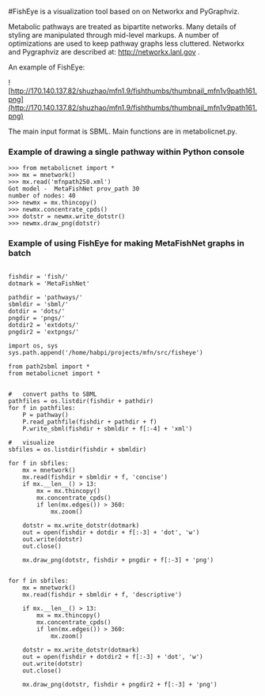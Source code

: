 #FishEye is a visualization tool based on on Networkx and PyGraphviz.

Metabolic pathways are treated as bipartite networks. Many details of styling are
manipulated through mid-level markups. A number of optimizations are used to keep pathway graphs less cluttered. Networkx and Pygraphviz are described at: http://networkx.lanl.gov .


An example of FishEye:

![http://170.140.137.82/shuzhao/mfn1.9/fishthumbs/thumbnail_mfn1v9path161.png](http://170.140.137.82/shuzhao/mfn1.9/fishthumbs/thumbnail_mfn1v9path161.png)

The main input format is SBML. Main functions are in metabolicnet.py.
### Example of drawing a single pathway within Python console ###

```
>>> from metabolicnet import *
>>> mx = mnetwork()
>>> mx.read('mfnpath250.xml')
Got model -  MetaFishNet prov_path 30
number of nodes: 40
>>> newmx = mx.thincopy()
>>> newmx.concentrate_cpds()
>>> dotstr = newmx.write_dotstr()
>>> newmx.draw_png(dotstr)

```


### Example of using FishEye for making MetaFishNet graphs in batch ###

```

fishdir = 'fish/'
dotmark = 'MetaFishNet'

pathdir = 'pathways/'
sbmldir = 'sbml/'
dotdir = 'dots/'
pngdir = 'pngs/'
dotdir2 = 'extdots/'
pngdir2 = 'extpngs/'

import os, sys
sys.path.append('/home/habpi/projects/mfn/src/fisheye')

from path2sbml import *
from metabolicnet import *


#   convert paths to SBML
pathfiles = os.listdir(fishdir + pathdir)
for f in pathfiles:
    P = pathway()
    P.read_pathfile(fishdir + pathdir + f)
    P.write_sbml(fishdir + sbmldir + f[:-4] + 'xml')

#   visualize
sbfiles = os.listdir(fishdir + sbmldir)

for f in sbfiles:
    mx = mnetwork()
    mx.read(fishdir + sbmldir + f, 'concise')
    if mx.__len__() > 13:
        mx = mx.thincopy()
        mx.concentrate_cpds()
        if len(mx.edges()) > 360:
            mx.zoom()

    dotstr = mx.write_dotstr(dotmark)
    out = open(fishdir + dotdir + f[:-3] + 'dot', 'w')
    out.write(dotstr)
    out.close()
    
    mx.draw_png(dotstr, fishdir + pngdir + f[:-3] + 'png')


for f in sbfiles:
    mx = mnetwork()
    mx.read(fishdir + sbmldir + f, 'descriptive')
    
    if mx.__len__() > 13:
        mx = mx.thincopy()
        mx.concentrate_cpds()
        if len(mx.edges()) > 360:
            mx.zoom()
    
    dotstr = mx.write_dotstr(dotmark)
    out = open(fishdir + dotdir2 + f[:-3] + 'dot', 'w')
    out.write(dotstr)
    out.close()
    
    mx.draw_png(dotstr, fishdir + pngdir2 + f[:-3] + 'png')

```